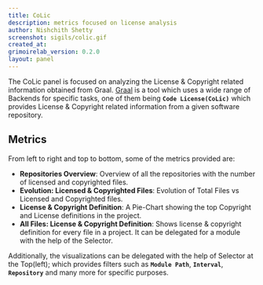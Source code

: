 ```yaml
---
title: CoLic
description: metrics focused on license analysis
author: Nishchith Shetty
screenshot: sigils/colic.gif
created_at: 
grimoirelab_version: 0.2.0
layout: panel
---
```


The CoLic panel is focused on analyzing the License & Copyright related
information obtained from Graal. [Graal](https://github.com/chaoss/grimoirelab-graal)
is a tool which uses a wide range of Backends for specific tasks, one of them
being **`Code License(CoLic)`** which provides License & Copyright related
information from a given software repository.

## Metrics
From left to right and top to bottom, some of the metrics provided are:

* **Repositories Overview**: Overview of all the repositories with the number of
  licensed and copyrighted files.
* **Evolution: Licensed & Copyrighted Files**: Evolution of Total Files vs Licensed and
  Copyrighted files.
* **License & Copyright Definition**: A Pie-Chart showing the top Copyright and License
  definitions in the project.
* **All Files: License & Copyright Definition**: Shows license & copyright definition
  for every file in a project. It can be delegated for a module with the help of the
  Selector.

Additionally, the visualizations can be delegated with the help of Selector at the Top(left);
which provides filters such as **`Module Path`**, **`Interval`**, **`Repository`** and many more
for specific purposes.
